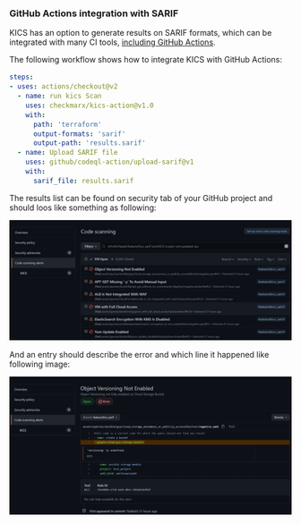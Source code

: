 ### GitHub Actions integration with SARIF

KICS has an option to generate results on SARIF formats, which can be integrated with many CI tools, [including GitHub Actions](https://docs.github.com/en/github/finding-security-vulnerabilities-and-errors-in-your-code/integrating-with-code-scanning).

The following workflow shows how to integrate KICS with GitHub Actions:

```YAML
steps:
- uses: actions/checkout@v2
  - name: run kics Scan
    uses: checkmarx/kics-action@v1.0
    with:
      path: 'terraform'
      output-formats: 'sarif'
      output-path: 'results.sarif'
  - name: Upload SARIF file
    uses: github/codeql-action/upload-sarif@v1
    with:
      sarif_file: results.sarif
```

The results list can be found on security tab of your GitHub project and should loos like something as following:

<img src="https://raw.githubusercontent.com/Checkmarx/kics/master/docs/img/sarif-example-1.png" width="850">

And an entry should describe the error and which line it happened like following image:

<img src="https://raw.githubusercontent.com/Checkmarx/kics/master/docs/img/sarif-example-2.png" width="850">